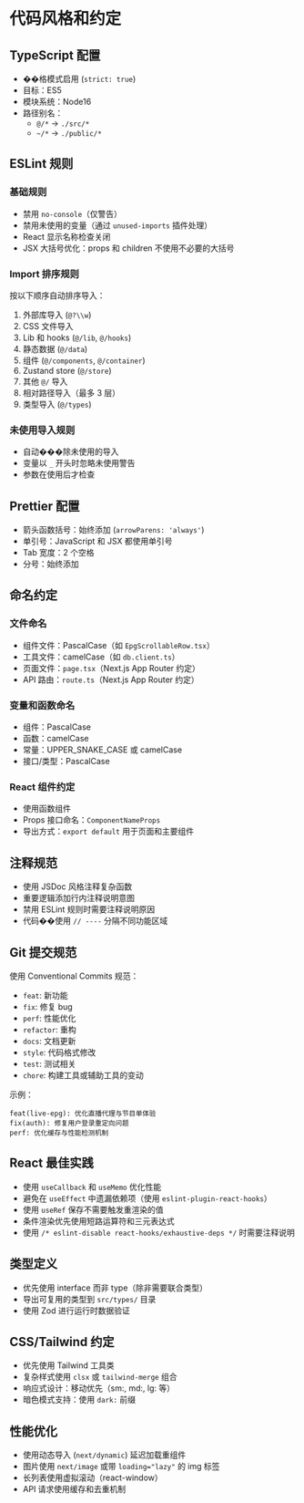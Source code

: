 # 代码风格和约定

## TypeScript 配置
- ��格模式启用 (`strict: true`)
- 目标：ES5
- 模块系统：Node16
- 路径别名：
  - `@/*` → `./src/*`
  - `~/*` → `./public/*`

## ESLint 规则

### 基础规则
- 禁用 `no-console`（仅警告）
- 禁用未使用的变量（通过 `unused-imports` 插件处理）
- React 显示名称检查关闭
- JSX 大括号优化：props 和 children 不使用不必要的大括号

### Import 排序规则
按以下顺序自动排序导入：
1. 外部库导入 (`@?\\w`)
2. CSS 文件导入
3. Lib 和 hooks (`@/lib`, `@/hooks`)
4. 静态数据 (`@/data`)
5. 组件 (`@/components`, `@/container`)
6. Zustand store (`@/store`)
7. 其他 `@/` 导入
8. 相对路径导入（最多 3 层）
9. 类型导入 (`@/types`)

### 未使用导入规则
- 自动���除未使用的导入
- 变量以 `_` 开头时忽略未使用警告
- 参数在使用后才检查

## Prettier 配置
- 箭头函数括号：始终添加 (`arrowParens: 'always'`)
- 单引号：JavaScript 和 JSX 都使用单引号
- Tab 宽度：2 个空格
- 分号：始终添加

## 命名约定

### 文件命名
- 组件文件：PascalCase（如 `EpgScrollableRow.tsx`）
- 工具文件：camelCase（如 `db.client.ts`）
- 页面文件：`page.tsx`（Next.js App Router 约定）
- API 路由：`route.ts`（Next.js App Router 约定）

### 变量和函数命名
- 组件：PascalCase
- 函数：camelCase
- 常量：UPPER_SNAKE_CASE 或 camelCase
- 接口/类型：PascalCase

### React 组件约定
- 使用函数组件
- Props 接口命名：`ComponentNameProps`
- 导出方式：`export default` 用于页面和主要组件

## 注释规范
- 使用 JSDoc 风格注释复杂函数
- 重要逻辑添加行内注释说明意图
- 禁用 ESLint 规则时需要注释说明原因
- 代码��使用 `// ----` 分隔不同功能区域

## Git 提交规范
使用 Conventional Commits 规范：
- `feat`: 新功能
- `fix`: 修复 bug
- `perf`: 性能优化
- `refactor`: 重构
- `docs`: 文档更新
- `style`: 代码格式修改
- `test`: 测试相关
- `chore`: 构建工具或辅助工具的变动

示例：
```
feat(live-epg): 优化直播代理与节目单体验
fix(auth): 修复用户登录重定向问题
perf: 优化缓存与性能检测机制
```

## React 最佳实践
- 使用 `useCallback` 和 `useMemo` 优化性能
- 避免在 `useEffect` 中遗漏依赖项（使用 `eslint-plugin-react-hooks`）
- 使用 `useRef` 保存不需要触发重渲染的值
- 条件渲染优先使用短路运算符和三元表达式
- 使用 `/* eslint-disable react-hooks/exhaustive-deps */` 时需要注释说明

## 类型定义
- 优先使用 interface 而非 type（除非需要联合类型）
- 导出可复用的类型到 `src/types/` 目录
- 使用 Zod 进行运行时数据验证

## CSS/Tailwind 约定
- 优先使用 Tailwind 工具类
- 复杂样式使用 `clsx` 或 `tailwind-merge` 组合
- 响应式设计：移动优先（sm:, md:, lg: 等）
- 暗色模式支持：使用 `dark:` 前缀

## 性能优化
- 使用动态导入 (`next/dynamic`) 延迟加载重组件
- 图片使用 `next/image` 或带 `loading="lazy"` 的 img 标签
- 长列表使用虚拟滚动（react-window）
- API 请求使用缓存和去重机制
